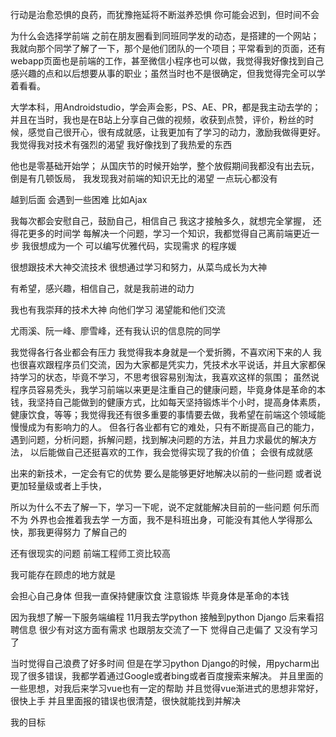 行动是治愈恐惧的良药，而犹豫拖延将不断滋养恐惧
你可能会迟到，但时间不会


为什么会选择学前端
之前在朋友圈看到同班同学发的动态，是搭建的一个网站；
我就向那个同学了解了一下，那个是他们团队的一个项目；平常看到的页面，还有webapp页面也是前端的工作，甚至微信小程序也可以做，我觉得我好像找到自己感兴趣的点和以后想要从事的职业；虽然当时也不是很确定，但我觉得完全可以学着看看。

大学本科，用Androidstudio，学会声会影，PS、AE、PR，都是我主动去学的；
并且在当时，我也是在B站上分享自己做的视频，收获到点赞，评价，粉丝的时候，感觉自己很开心，很有成就感，让我更加有了学习的动力，激励我做得更好。
我觉得我对技术有强烈的渴望
我好像找到了我热爱的东西

他也是零基础开始学；
从国庆节的时候开始学，整个放假期间我都没有出去玩，倒是有几顿饭局，
我发现我对前端的知识无比的渴望
一点玩心都没有

越到后面
会遇到一些困难
比如Ajax

我每次都会安慰自己，鼓励自己，相信自己
我这才接触多久，就想完全掌握，
还得花更多的时间学
每解决一个问题，学习一个知识，我都觉得自己离前端更近一步
我很想成为一个
可以编写优雅代码，实现需求
的程序媛

很想跟技术大神交流技术
很想通过学习和努力，从菜鸟成长为大神

有希望，感兴趣，相信自己，就是我前进的动力

我也有我崇拜的技术大神
向他们学习
渴望能和他们交流

尤雨溪、阮一峰、廖雪峰，还有我认识的信息院的同学

我觉得各行各业都会有压力
我觉得我本身就是一个爱折腾，不喜欢闲下来的人
我也很喜欢跟程序员们交流，因为大家都是凭实力，凭技术水平说话，并且大家都保持学习的状态，毕竟不学习，不思考很容易别淘汰，我喜欢这样的氛围；
虽然说程序员容易秃头，我学习前端以来更是注重自己的健康问题，毕竟身体是革命的本钱，我坚持自己能做到的健康方式，比如每天坚持锻炼半个小时，提高身体素质，健康饮食，等等；我觉得我还有很多重要的事情要去做，我希望在前端这个领域能慢慢成为有影响力的人。
但各行各业都有它的难处，只有不断提高自己的能力，遇到问题，分析问题，拆解问题，找到解决问题的方法，并且力求最优的解决方法，
以后能做自己还挺喜欢的工作，我会觉得实现了我的价值；
会很有成就感


出来的新技术，一定会有它的优势
要么是能够更好地解决以前的一些问题
或者说更加轻量级或者上手快，

所以为什么不去了解一下，学习一下呢，说不定就能解决目前的一些问题
何乐而不为
外界也会推着我去学
一方面，我不是科班出身，可能没有其他人学得那么快，那我更得努力
了解自己的

还有很现实的问题
前端工程师工资比较高

我可能存在顾虑的地方就是

会担心自己身体
但我一直保持健康饮食
注意锻炼
毕竟身体是革命的本钱

因为我想了解一下服务端编程
11月我去学python
接触到python Django
后来看招聘信息
很少有对这方面有需求
也跟朋友交流了一下
觉得自己走偏了
又没有学习了

当时觉得自己浪费了好多时间
但是在学习python Django的时候，用pycharm出现了很多错误，我都学着通过Google或者bing或者百度搜索来解决。
并且里面的一些思想，对我后来学习vue也有一定的帮助
并且觉得vue渐进式的思想非常好，很快上手
并且里面报的错误也很清楚，很快就能找到并解决



我的目标